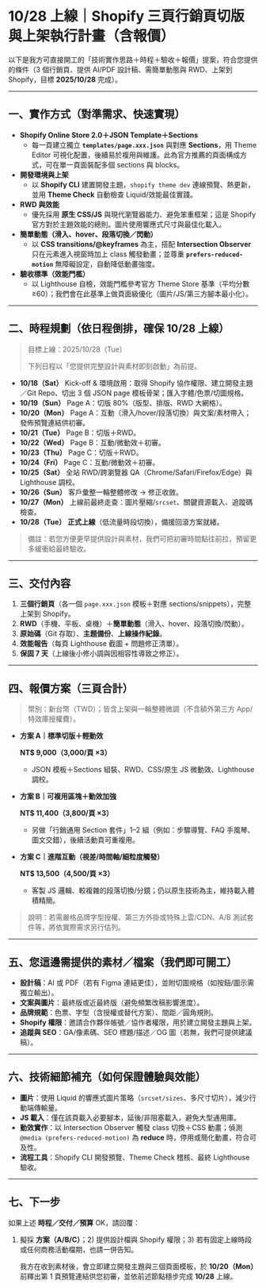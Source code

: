 # 10/28 上線｜Shopify 三頁行銷頁切版與上架執行計畫（含報價）

以下是我方可直接開工的「技術實作思路＋時程＋驗收＋報價」提案，符合您提供的條件（3 個行銷頁、提供 AI/PDF 設計稿、需簡單動態與 RWD、上架到 Shopify，目標 **2025/10/28** 完成）。

---

## 一、實作方式（對準需求、快速實現）

- **Shopify Online Store 2.0＋JSON Template＋Sections**
    - 每一頁建立獨立 **`templates/page.xxx.json`** 與對應 **Sections**，用 Theme Editor 可視化配置，後續易於複用與維護。此為官方推薦的頁面構成方式，可在單一頁面裝配多個 sections 與 blocks。
- **開發環境與上架**
    - 以 **Shopify CLI** 建置開發主題，`shopify theme dev` 連線預覽、熱更新，並用 **Theme Check** 自動檢查 Liquid/效能最佳實踐。
- **RWD 與效能**
    - 優先採用 **原生 CSS/JS** 與現代瀏覽器能力、避免笨重框架；這是 Shopify 官方對於主題效能的總則。圖片使用響應式尺寸與最佳化載入。
- **簡單動態（滑入、hover、段落切換／閃動）**
    - 以 **CSS transitions/@keyframes** 為主，搭配 **Intersection Observer** 只在元素進入視窗時加上 class 觸發動畫；並尊重 **`prefers-reduced-motion`** 無障礙設定，自動降低動畫強度。
- **驗收標準（效能門檻）**
    - 以 Lighthouse 自檢，效能門檻參考官方 Theme Store 基準（平均分數 ≥60）；我們會在此基準上做頁面級優化（圖片/JS/第三方腳本最小化）。

---

## 二、時程規劃（依日程倒排，確保 10/28 上線）

> 目標上線：2025/10/28（Tue）
> 
> 
> 下列日程以「您提供完整設計與素材即刻啟動」為前提。
> 
- **10/18（Sat）** Kick-off & 環境啟用：取得 Shopify 協作權限、建立開發主題／Git Repo、切出 3 個 JSON page 模板骨架；匯入字體/色票/切圖規格。
- **10/19（Sun）** Page A：切版 80%（版型、排版、RWD 大網格）。
- **10/20（Mon）** Page A：互動（滑入/hover/段落切換）與文案/素材帶入；發佈預覽連結供初審。
- **10/21（Tue）** Page B：切版＋RWD。
- **10/22（Wed）** Page B：互動/微動效＋初審。
- **10/23（Thu）** Page C：切版＋RWD。
- **10/24（Fri）** Page C：互動/微動效＋初審。
- **10/25（Sat）** 全站 RWD/跨瀏覽器 QA（Chrome/Safari/Firefox/Edge）與 Lighthouse 調校。
- **10/26（Sun）** 客戶彙整一輪整體修改 → 修正收斂。
- **10/27（Mon）** 上線前最終走查：圖片壓縮/`srcset`、關鍵資源載入、追蹤碼檢查。
- **10/28（Tue）** **正式上線**（低流量時段切換），備援回滾方案就緒。

> 備註：若您方便更早提供設計與素材，我們可把初審時間點往前拉，預留更多緩衝給最終驗收。
> 

---

## 三、交付內容

1. **三個行銷頁**（各一個 `page.xxx.json` 模板＋對應 sections/snippets），完整上架到 Shopify。
2. **RWD**（手機、平板、桌機）＋**簡單動態**（滑入、hover、段落切換/閃動）。
3. **原始碼**（Git 存取）、**主題備份**、**上線操作紀錄**。
4. **效能報告**（每頁 Lighthouse 截圖 + 問題修正清單）。
5. **保固 7 天**（上線後小修小調與因相容性導致之修正）。

---

## 四、報價方案（三頁合計）

> 幣別：新台幣（TWD）；皆含上架與一輪整體微調（不含額外第三方 App/特效庫授權費）。
> 
- **方案 A｜標準切版＋輕動效**
    
    **NT$ 9,000（3,000/頁 ×3）**
    
    - JSON 模板＋Sections 組裝、RWD、CSS/原生 JS 微動效、Lighthouse 調校。
- **方案 B｜可複用區塊＋動效加強**
    
    **NT$ 11,400（3,800/頁 ×3）**
    
    - 另做「行銷通用 Section 套件」1–2 組（例如：步驟導覽、FAQ 手風琴、圖文交錯），後續活動頁可重複用。
- **方案 C｜進階互動（視差/時間軸/細粒度觸發）**
    
    **NT$ 13,500（4,500/頁 ×3）**
    
    - 客製 JS 邏輯、較複雜的段落切換/分鏡；仍以原生技術為主，維持載入體積精簡。

> 說明：若需嚴格品牌字型授權、第三方外掛或特殊上雲/CDN、A/B 測試套件等，將依實際需求另行估列。
> 

---

## 五、您這邊需提供的素材／檔案（我們即可開工）

- **設計稿**：AI 或 PDF（若有 Figma 連結更佳），並附切圖規格（如按鈕/圖示需獨立輸出）。
- **文案與圖片**：最終版或近最終版（避免頻繁改稿影響進度）。
- **品牌規範**：色票、字型（含授權或替代方案）、間距／圓角規則。
- **Shopify 權限**：邀請合作夥伴帳號／協作者權限，用於建立開發主題與上架。
- **追蹤與 SEO**：GA/像素碼、SEO 標題/描述／OG 圖（若無，我們可提供建議稿）。

---

## 六、技術細節補充（如何保證體驗與效能）

- **圖片**：使用 Liquid 的響應式圖片策略（`srcset/sizes`、多尺寸切片），減少行動端傳輸量。
- **JS 載入**：僅在該頁載入必要腳本，延後/非阻塞載入，避免大型通用庫。
- **動效實作**：以 Intersection Observer 觸發 class 切換＋CSS 動畫；偵測 `@media (prefers-reduced-motion)` 為 **reduce** 時，停用或簡化動畫，符合可及性。
- **流程工具**：Shopify CLI 開發預覽、Theme Check 稽核、最終 Lighthouse 驗收。

---

## 七、下一步

如果上述 **時程／交付／預算** OK，請回覆：

1. 擬採 **方案（A/B/C）**；2) 提供設計檔與 Shopify 權限；3) 若有固定上線時段或任何商務活動檔期，也請一併告知。
    
    我方在收到素材後，會立即建立開發主題與三個頁面模板，於 **10/20（Mon）** 前釋出第 1 頁預覽連結供您初審，並依前述節點穩步完成 **10/28** 上線。